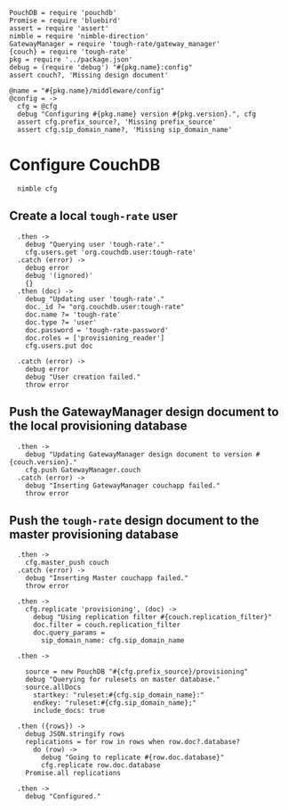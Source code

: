     PouchDB = require 'pouchdb'
    Promise = require 'bluebird'
    assert = require 'assert'
    nimble = require 'nimble-direction'
    GatewayManager = require 'tough-rate/gateway_manager'
    {couch} = require 'tough-rate'
    pkg = require '../package.json'
    debug = (require 'debug') "#{pkg.name}:config"
    assert couch?, 'Missing design document'

    @name = "#{pkg.name}/middleware/config"
    @config = ->
      cfg = @cfg
      debug "Configuring #{pkg.name} version #{pkg.version}.", cfg
      assert cfg.prefix_source?, 'Missing prefix_source'
      assert cfg.sip_domain_name?, 'Missing sip_domain_name'

Configure CouchDB
=================

      nimble cfg

Create a local `tough-rate` user
--------------------------------

      .then ->
        debug "Querying user 'tough-rate'."
        cfg.users.get 'org.couchdb.user:tough-rate'
      .catch (error) ->
        debug error
        debug '(ignored)'
        {}
      .then (doc) ->
        debug "Updating user 'tough-rate'."
        doc._id ?= "org.couchdb.user:tough-rate"
        doc.name ?= 'tough-rate'
        doc.type ?= 'user'
        doc.password = 'tough-rate-password'
        doc.roles = ['provisioning_reader']
        cfg.users.put doc

      .catch (error) ->
        debug error
        debug "User creation failed."
        throw error

Push the GatewayManager design document to the local provisioning database
--------------------------------------------------------------------------

      .then ->
        debug "Updating GatewayManager design document to version #{couch.version}."
        cfg.push GatewayManager.couch
      .catch (error) ->
        debug "Inserting GatewayManager couchapp failed."
        throw error

Push the `tough-rate` design document to the master provisioning database
-------------------------------------------------------------------------

      .then ->
        cfg.master_push couch
      .catch (error) ->
        debug "Inserting Master couchapp failed."
        throw error

      .then ->
        cfg.replicate 'provisioning', (doc) ->
          debug "Using replication filter #{couch.replication_filter}"
          doc.filter = couch.replication_filter
          doc.query_params =
            sip_domain_name: cfg.sip_domain_name

      .then ->

        source = new PouchDB "#{cfg.prefix_source}/provisioning"
        debug "Querying for rulesets on master database."
        source.allDocs
          startkey: "ruleset:#{cfg.sip_domain_name}:"
          endkey: "ruleset:#{cfg.sip_domain_name};"
          include_docs: true

      .then ({rows}) ->
        debug JSON.stringify rows
        replications = for row in rows when row.doc?.database?
          do (row) ->
            debug "Going to replicate #{row.doc.database}"
            cfg.replicate row.doc.database
        Promise.all replications

      .then ->
        debug "Configured."
